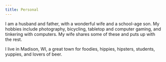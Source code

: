 ```yaml
---
title: Personal
---
```

I am a husband and father, with a wonderful wife and a school-age son.
My hobbies include photography, bicycling, tabletop and computer
gaming, and tinkering with computers. My wife shares some of these and
puts up with the rest.

I live in Madison, WI, a great town for foodies, hippies, hipsters,
students, yuppies, and lovers of beer.

